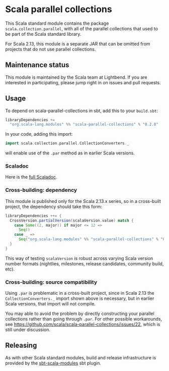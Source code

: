 # Scala parallel collections

This Scala standard module contains the package
`scala.collection.parallel`, with all of the parallel collections that
used to be part of the Scala standard library.

For Scala 2.13, this module is a separate JAR that can be
omitted from projects that do not use parallel collections.

## Maintenance status

This module is maintained by the Scala team at Lightbend.  If you are
interested in participating, please jump right in on issues and pull
requests.

## Usage

To depend on scala-parallel-collections in sbt, add this to your `build.sbt`:

```scala
libraryDependencies +=
  "org.scala-lang.modules" %% "scala-parallel-collections" % "0.2.0"
```

In your code, adding this import:

```scala
import scala.collection.parallel.CollectionConverters._
```

will enable use of the `.par` method as in earlier Scala versions.

### Scaladoc

Here is the [full Scaladoc](https://static.javadoc.io/org.scala-lang.modules/scala-parallel-collections_2.13/0.2.0/scala/collection/index.html).

### Cross-building: dependency

This module is published only for the Scala 2.13.x series, so in a
cross-built project, the dependency should take this form:

```scala
libraryDependencies ++= {
  CrossVersion.partialVersion(scalaVersion.value) match {
    case Some((2, major)) if major <= 12 =>
      Seq()
    case _ =>
      Seq("org.scala-lang.modules" %% "scala-parallel-collections" % "0.2.0")
  }
}
```

This way of testing `scalaVersion` is robust across varying Scala
version number formats (nightlies, milestones, release candidates,
community build, etc).

### Cross-building: source compatibility

Using `.par` is problematic in a cross-built project, since in Scala
2.13 the `CollectionConverters._` import shown above is necessary, but
in earlier Scala versions, that import will not compile.

You may able to avoid the problem by directly constructing your
parallel collections rather than going through `.par`.  For other
possible workarounds, see
https://github.com/scala/scala-parallel-collections/issues/22,
which is still under discussion.

## Releasing

As with other Scala standard modules, build and release infrastructure
is provided by the
[sbt-scala-modules](https://github.com/scala/sbt-scala-modules/) sbt
plugin.
